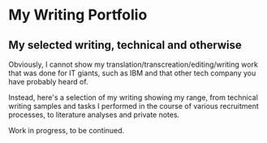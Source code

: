 # My Writing Portfolio
## My selected writing, technical and otherwise

Obviously, I cannot show my translation/transcreation/editing/writing work that was done for IT giants, such as IBM and that other tech company you have probably heard of.

Instead, here's a selection of my writing showing my range, from technical writing samples and tasks I performed in the course of various recruitment processes, to literature analyses and private notes. 

Work in progress, to be continued.